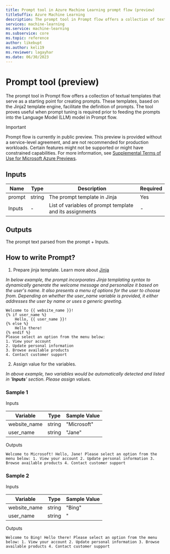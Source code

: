 ```yaml
---
title: Prompt tool in Azure Machine Learning prompt flow (preview)
titleSuffix: Azure Machine Learning
description: The prompt tool in Prompt flow offers a collection of textual templates that serve as a starting point for creating prompts.
services: machine-learning
ms.service: machine-learning
ms.subservice: core
ms.topic: reference
author: likebupt
ms.author: keli19
ms.reviewer: lagayhar
ms.date: 06/30/2023
---
```


# Prompt tool (preview)

The prompt tool in Prompt flow offers a collection of textual templates that serve as a starting point for creating prompts. These templates, based on the Jinja2 template engine, facilitate the definition of prompts. The tool proves useful  when prompt tuning is required prior to feeding the prompts into the Language Model (LLM) model in Prompt flow.

> [!IMPORTANT]
> Prompt flow is currently in public preview. This preview is provided without a service-level agreement, and are not recommended for production workloads. Certain features might not be supported or might have constrained capabilities.
> For more information, see [Supplemental Terms of Use for Microsoft Azure Previews](https://azure.microsoft.com/support/legal/preview-supplemental-terms/).

## Inputs

| Name               | Type   | Description                                              | Required |
|--------------------|--------|----------------------------------------------------------|----------|
| prompt             | string | The prompt template in Jinja                            | Yes      |
| Inputs             | -      | List of variables of prompt template and its assignments | -        |


## Outputs

The prompt text parsed from the prompt + Inputs.


## How to write Prompt?

1. Prepare jinja template. Learn more about [Jinja](https://jinja.palletsprojects.com/en/3.1.x/)

_In below example, the prompt incorporates Jinja templating syntax to dynamically generate the welcome message and personalize it based on the user's name. It also presents a menu of options for the user to choose from. Depending on whether the user_name variable is provided, it either addresses the user by name or uses a generic greeting._

```jinja
Welcome to {{ website_name }}!
{% if user_name %}
    Hello, {{ user_name }}!
{% else %}
    Hello there!
{% endif %}
Please select an option from the menu below:
1. View your account
2. Update personal information
3. Browse available products
4. Contact customer support
```

2. Assign value for the variables.

_In above example, two variables would be automatically detected and listed in '**Inputs**' section. Please assign values._

### Sample 1

Inputs

| Variable      | Type   | Sample Value | 
|---------------|--------|--------------|
| website_name  | string | "Microsoft"  |
| user_name     | string | "Jane"       |

Outputs

```
Welcome to Microsoft! Hello, Jane! Please select an option from the menu below: 1. View your account 2. Update personal information 3. Browse available products 4. Contact customer support
```

### Sample 2

Inputs

| Variable     | Type   | Sample Value   | 
|--------------|--------|----------------|
| website_name | string | "Bing"         |
| user_name    | string | "              |

Outputs

```
Welcome to Bing! Hello there! Please select an option from the menu below: 1. View your account 2. Update personal information 3. Browse available products 4. Contact customer support
```